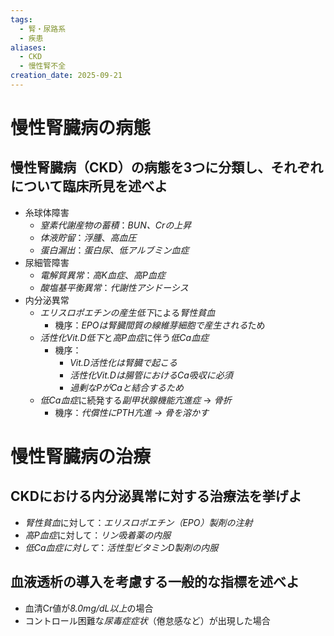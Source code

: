 ```yaml
---
tags:
  - 腎・尿路系
  - 疾患
aliases:
  - CKD
  - 慢性腎不全
creation_date: 2025-09-21
---
```


# 慢性腎臓病の病態
## 慢性腎臓病（CKD）の病態を3つに分類し、それぞれについて臨床所見を述べよ
- 糸球体障害
	- *窒素代謝産物の蓄積*：*BUN、Crの上昇*
	- *体液貯留*：*浮腫*、*高血圧*
	- *蛋白漏出*：*蛋白尿*、*低アルブミン血症*
- 尿細管障害
	- *電解質異常*：*高K血症*、*高P血症*
	- *酸塩基平衡異常*：*代謝性アシドーシス*
- 内分泌異常
	- *エリスロポエチンの産生低下*による*腎性貧血*
		- 機序：*EPOは腎臓間質の線維芽細胞で産生される*ため
	- *活性化Vit.D低下*と*高P血症*に伴う*低Ca血症*
		- 機序：
			- *Vit.D活性化は腎臓で起こる*
			- *活性化Vit.Dは腸管におけるCa吸収に必須*
			- *過剰なPがCaと結合するため*
	-  *低Ca血症*に続発する*副甲状腺機能亢進症* → *骨折*
		- 機序：*代償性にPTH亢進 → 骨を溶かす*

# 慢性腎臓病の治療
## CKDにおける内分泌異常に対する治療法を挙げよ
- *腎性貧血*に対して：*エリスロポエチン（EPO）製剤の注射*
- *高P血症*に対して：*リン吸着薬の内服*
- *低Ca血症に対して*：*活性型ビタミンD製剤の内服*

## 血液透析の導入を考慮する一般的な指標を述べよ
- 血清Cr値が*8.0mg/dL以上*の場合
- コントロール困難な*尿毒症症状*（倦怠感など）が出現した場合